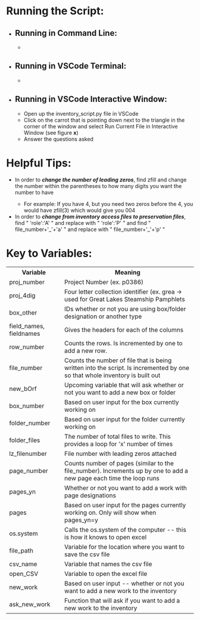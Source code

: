 
<body>
    <div>
        <h1>Running the Script:</h1>
        <ul>
            <li><h2>Running in Command Line:</h2></li>
                <ul>
                    <li></li>
                </ul>
            <li><h2>Running in VSCode Terminal:</h2></li>
                <ul>
                    <li></li>
                </ul>
            <li><h2>Running in VSCode Interactive Window:</h2></li>
                <ul>
                    <li>Open up the inventory_script.py file in VSCode</li>
                    <li>Click on the carrot that is pointing down next to the triangle in the corner of the window and select Run Current File in Interactive Window (see figure <b>x</b>)</li>
                    <li>Answer the questions asked</li>
                </ul>
        </ul>
    </div>
    <div>
        <h1>Helpful Tips:</h1>
        <ul>
            <li>In order to <b><i>change the number of leading zeros</b></i>, find zfill and change the number within the parentheses to how many digits you want the number to have</li>
            <ul>
                <li>For example: If you have 4, but you need two zeros before the 4, you would have zfill(3) which would give you 004 </li>
            </ul>
            <li>In order to <b><i>change from inventory access files to preservation files</b></i>, find " 'role':'A' " and replace with " 'role':'P' " and find " file_number+'_'+'a' " and replace with " file_number+'_'+'p' " </li>
        </ul>
    </div>
    <div> 
        <h1>Key to Variables:</h1>
        <table>
            <colgroup>
                <col />
                <col />
            </colgroup>
            <tr>
            <th>Variable</th>
            <th>Meaning</th>
            </tr>
                <tr>
                    <td>proj_number</td>
                    <td>Project Number (ex. p0386)</td>
                </tr>
                <tr>
                    <td>proj_4dig</td>
                    <td>Four letter collection identifier (ex. grea -> used for Great Lakes Steamship Pamphlets</td>
                </tr>
                <tr>
                    <td>box_other</td>
                    <td>IDs whether or not you are using box/folder designation or another type</td>
                </tr>
                <tr>
                    <td>field_names, fieldnames</td>
                    <td>Gives the headers for each of the columns</td>
                </tr>
                <tr>
                    <td>row_number</td>
                    <td>Counts the rows. Is incremented by one to add a new row.</td>
                </tr>
                <tr>
                    <td>file_number</td>
                    <td>Counts the number of file that is being written into the script. Is incremented by one so that whole inventory is built out</td>
                </tr>
                <tr>
                    <td>new_bOrf</td>
                    <td>Upcoming variable that will ask whether or not you want to add a new box or folder</td>      
                </tr>
                <tr>
                    <td>box_number</td>
                    <td>Based on user input for the box currently working on</td>
                </tr>
                <tr>
                    <td>folder_number</td>
                    <td>Based on user input for the folder currently working on</td>
                </tr>
                <tr>
                    <td>
                        folder_files
                    </td>
                    <td>
                        The number of total files to write. This provides a loop for 'x' number of times
                    </td>
                </tr>
                <tr>
                    <td>
                        lz_filenumber
                    </td>
                    <td>
                        File number with leading zeros attached
                    </td>
                </tr>
                <tr>
                    <td>page_number</td>
                    <td>Counts number of pages (similar to the file_number). Increments up by one to add a new page each time the loop runs</td>
                </tr>
                <tr>
                    <td>pages_yn</td>
                    <td>Whether or not you want to add a work with page designations</td>
                </tr>
                <tr>
                    <td>pages</td>
                    <td>Based on user input for the pages currently working on. Only will show when pages_yn=y </td>
                </tr>
                <tr>
                    <td>os.system</td>
                    <td>Calls the os.system of the computer -- this is how it knows to open excel</td>
                </tr>
                <tr>
                    <td>file_path</td>
                    <td>Variable for the location where you want to save the csv file</td>
                </tr>
                <tr>
                    <td>csv_name</td>
                    <td>Variable that names the csv file</td>
                </tr>
                <tr>
                    <td>open_CSV</td>
                    <td>Variable to open the excel file</td>
                </tr>
                <tr>
                    <td>new_work</td>
                    <td>Based on user input -- whether or not you want to add a new work to the inventory</td>
                </tr>
                <tr>
                    <td>ask_new_work</td>
                    <td>Function that will ask if you want to add a new work to the inventory</td>
                </tr>
        </table>
    </div>
</body>

<!-- 

<tr>
    <td></td>
    <td></td>
</tr>
    
-->
